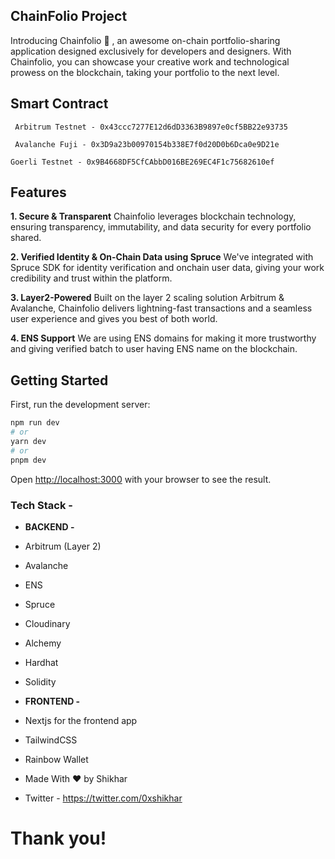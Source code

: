 ## ChainFolio Project

Introducing Chainfolio 🥳 , an awesome on-chain portfolio-sharing application designed exclusively for developers and designers. With Chainfolio, you can showcase your creative work and technological prowess on the blockchain, taking your portfolio to the next level.

## Smart Contract

` Arbitrum Testnet - 0x43ccc7277E12d6dD3363B9897e0cf5BB22e93735`

` Avalanche Fuji - 0x3D9a23b00970154b338E7f0d20D0b6Dca0e9D21e`

`Goerli Testnet - 0x9B4668DF5CfCAbbD016BE269EC4F1c75682610ef`

 
## Features

**1. Secure & Transparent**
Chainfolio leverages blockchain technology, ensuring transparency, immutability, and data security for every portfolio shared.

**2. Verified Identity & On-Chain Data using Spruce**
We've integrated with Spruce SDK for identity verification and onchain user data, giving your work credibility and trust within the platform.

**3. Layer2-Powered**
Built on the layer 2 scaling solution Arbitrum & Avalanche, Chainfolio delivers lightning-fast transactions and a seamless user experience and gives you best of both world.

**4. ENS Support**
We are using ENS domains for making it more trustworthy and giving verified batch to user having ENS name on the blockchain.



## Getting Started

First, run the development server:

```bash
npm run dev
# or
yarn dev
# or
pnpm dev
```

Open [http://localhost:3000](http://localhost:3000) with your browser to see the result.

### **Tech Stack -**
- **BACKEND -**
- Arbitrum (Layer 2)
- Avalanche
- ENS
- Spruce
- Cloudinary
- Alchemy
- Hardhat
- Solidity

- **FRONTEND -**
- Nextjs for the frontend app
- TailwindCSS
- Rainbow Wallet

- Made With ❤️ by Shikhar
- Twitter - https://twitter.com/0xshikhar

# Thank you!